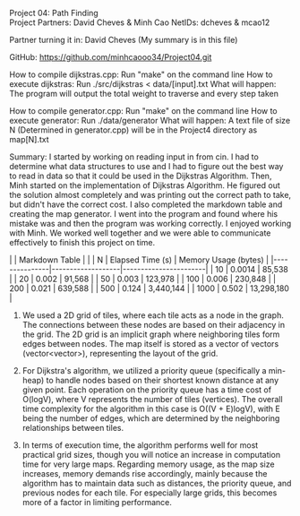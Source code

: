 Project 04: Path Finding  
Project Partners: David Cheves & Minh Cao 
NetIDs: dcheves & mcao12

Partner turning it in: David Cheves (My summary is in this file)

GitHub: https://github.com/minhcaooo34/Project04.git

How to compile dijkstras.cpp: Run "make" on the command line How to execute dijkstras: Run ./src/dijkstras < data/[input].txt What will happen: The program will output the total weight to traverse and every step taken

How to compile generator.cpp: Run "make" on the command line How to execute generator: Run ./data/generator What will happen: A text file of size N (Determined in generator.cpp) will be in the Project4 directory as map[N].txt

Summary: I started by working on reading input in from cin. I had to determine what data structures to use and I had to figure out the best way to read in data so that it could be used in the Dijkstras Algorithm. Then, Minh started on the implementation of Dijkstras Algorithm. He figured out the solution almost completely and was 
printing out the correct path to take, but didn't have the correct cost. I also completed the markdown table and creating the map generator. I went into the program and found where his mistake was and then the program was working correctly. I enjoyed working with Minh. We worked well together and we were able to communicate effectively 
to finish this project on time.

|               |  Markdown Table   |                       |
| N             | Elapsed Time (s)  | Memory Usage (bytes)  |
|---------------|-------------------|-----------------------|
| 10            | 0.0014            | 85,538                |
| 20            | 0.002             | 91,568                |
| 50            | 0.003             | 123,978               |
| 100           | 0.006             | 230,848               |
| 200           | 0.021             | 639,588               |
| 500           | 0.124             | 3,440,144             |
| 1000          | 0.502             | 13,298,180            |

1. We used a 2D grid of tiles, where each tile acts as a node in the graph. The connections between these nodes are based on their adjacency in the grid. The 2D grid is an implicit graph where neighboring tiles form edges between nodes. The map itself is stored as a vector of vectors (vector<vector<char>>), representing the layout of the grid.

2. For Dijkstra's algorithm, we utilized a priority queue (specifically a min-heap) to handle nodes based on their shortest known distance at any given point. Each operation on the priority queue has a time cost of O(logV), where V represents the number of tiles (vertices). The overall time complexity for the algorithm in this case is O((V + E)logV), with E being the number of edges, which are determined by the neighboring relationships between tiles.

3. In terms of execution time, the algorithm performs well for most practical grid sizes, though you will notice an increase in computation time for very large maps. Regarding memory usage, as the map size increases, memory demands rise accordingly, mainly because the algorithm has to maintain data such as distances, the priority queue, and previous nodes for each tile. For especially large grids, this becomes more of a factor in limiting performance.
